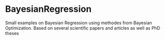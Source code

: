 # BayesianRegression
Small examples on Bayesian Regression using methodes from Bayesian Optimization. Based on several scientific papers and articles as well as PhD theses
